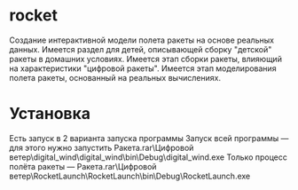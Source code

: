 # rocket
Создание интерактивной модели полета ракеты на основе реальных данных. Имеется раздел для детей, описывающей сборку "детской" ракеты в домашних условиях. Имеется этап сборки ракеты, влияющий на характеристики "цифровой ракеты". Имеется этап моделирования полета ракеты, основанный на реальных вычислениях.

# Установка
Есть запуск в 2 варианта запуска программы
	Запуск всей программы — для этого нужно запустить Ракета.rar\Цифровой ветер\digital_wind\digital_wind\bin\Debug\digital_wind.exe
	Только процесс полёта ракеты — Ракета.rar\Цифровой ветер\RocketLaunch\RocketLaunch\bin\Debug\RocketLaunch.exe

